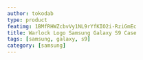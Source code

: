 ```yaml
---
author: tokodab
type: product
featimg: 1BMfRHWZcbvVy1NL9rYfKIO2i-RziGmEc
title: Warlock Logo Samsung Galaxy S9 Case
tags: [samsung, galaxy, s9]
category: [samsung]
---
```

